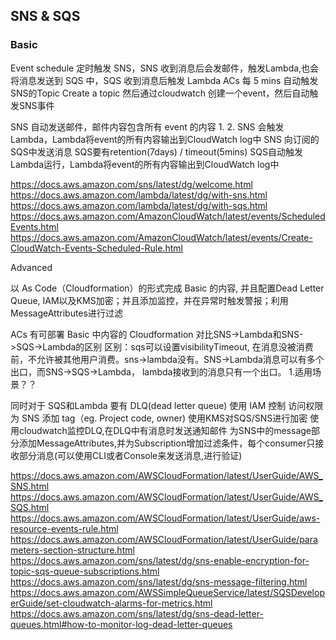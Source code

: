 ## SNS & SQS

### Basic
Event schedule 定时触发 SNS，SNS 收到消息后会发邮件，触发Lambda,也会将消息发送到 SQS 中，SQS 收到消息后触发 Lambda
ACs
每 5 mins 自动触发SNS的Topic
Create a topic
然后通过cloudwatch 创建一个event，然后自动触发SNS事件

SNS 自动发送邮件，邮件内容包含所有 event 的内容
1.
2.
SNS 会触发Lambda，Lambda将event的所有内容输出到CloudWatch log中
SNS 向订阅的 SQS中发送消息
SQS要有retention(7days) / timeout(5mins)
SQS自动触发Lambda运行，Lambda将event的所有内容输出到CloudWatch log中

https://docs.aws.amazon.com/sns/latest/dg/welcome.html
https://docs.aws.amazon.com/lambda/latest/dg/with-sns.html
https://docs.aws.amazon.com/lambda/latest/dg/with-sqs.html
https://docs.aws.amazon.com/AmazonCloudWatch/latest/events/ScheduledEvents.html
https://docs.aws.amazon.com/AmazonCloudWatch/latest/events/Create-CloudWatch-Events-Scheduled-Rule.html

Advanced



以 As Code（Cloudformation）的形式完成 Basic 的内容, 并且配置Dead Letter Queue, IAM以及KMS加密；并且添加监控，并在异常时触发警报；利用MessageAttributes进行过滤

ACs
有可部署 Basic 中内容的 Cloudformation
对比SNS->Lambda和SNS->SQS->Lambda的区别
区别：sqs可以设置visibilityTimeout, 在消息没被消费前，不允许被其他用户消费。sns->lambda没有。SNS->Lambda消息可以有多个出口，而SNS->SQS->Lambda，
lambda接收到的消息只有一个出口。
1.适用场景？？


同时对于 SQS和Lambda 要有 DLQ(dead letter queue)
使用 IAM 控制 访问权限
为 SNS 添加 tag（eg. Project code, owner)
使用KMS对SQS/SNS进行加密
使用cloudwatch监控DLQ,在DLQ中有消息时发送通知邮件
为SNS中的message部分添加MessageAttributes,并为Subscription增加过滤条件，每个consumer只接收部分消息(可以使用CLI或者Console来发送消息,进行验证)

https://docs.aws.amazon.com/AWSCloudFormation/latest/UserGuide/AWS_SNS.html
https://docs.aws.amazon.com/AWSCloudFormation/latest/UserGuide/AWS_SQS.html
https://docs.aws.amazon.com/AWSCloudFormation/latest/UserGuide/aws-resource-events-rule.html
https://docs.aws.amazon.com/AWSCloudFormation/latest/UserGuide/parameters-section-structure.html
https://docs.aws.amazon.com/sns/latest/dg/sns-enable-encryption-for-topic-sqs-queue-subscriptions.html
https://docs.aws.amazon.com/sns/latest/dg/sns-message-filtering.html
https://docs.aws.amazon.com/AWSSimpleQueueService/latest/SQSDeveloperGuide/set-cloudwatch-alarms-for-metrics.html
https://docs.aws.amazon.com/sns/latest/dg/sns-dead-letter-queues.html#how-to-monitor-log-dead-letter-queues


